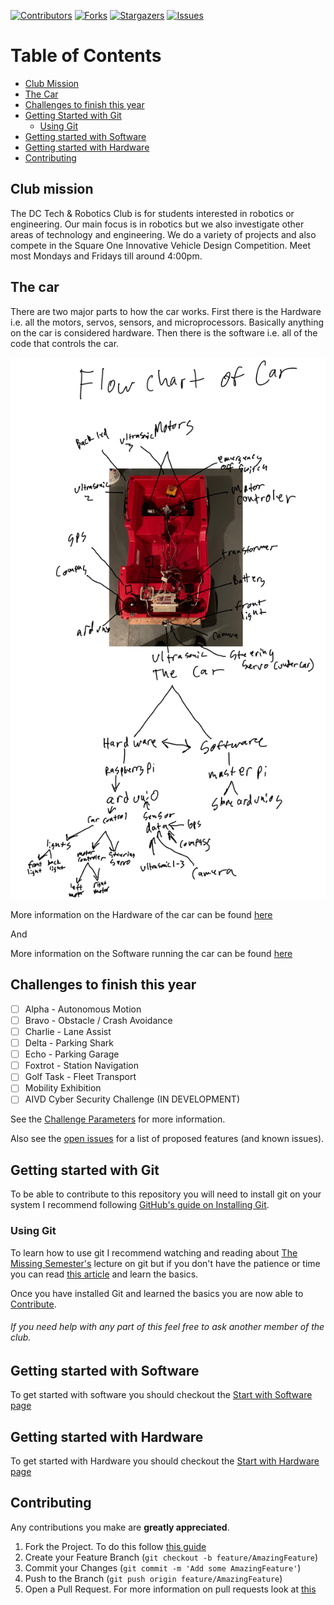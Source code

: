 <!-- README syntax guidelines -->
<!--
*** When linking if the word or phrase you are using as the first part of the link comes up more than once add the phrase and link to the bottom of the page otherwise just add the link inline
*** For the syntax of markdown you can look at https://www.markdownguide.org/basic-syntax
-->
<!-- PROJECT SHIELDS -->
<!--
-->
[![Contributors][contributors-shield]][contributors-url]
[![Forks][forks-shield]][forks-url]
[![Stargazers][stars-shield]][stars-url]
[![Issues][issues-shield]][issues-url]


<!-- PROJECT LOGO (need a logo first -->
<!--
<br />
<p align="center">
  <a href="https://github.com/N1H1L0/DCHS_Robotics">
    <img src="images/logo.png" alt="Logo" width="80" height="80">
  </a>

  <h3 align="center">DCHS_Robotics</h3>

  <p align="center">
    project_description
    <br />
    <a href="https://github.com/N1H1L0/DCHS_Robotics"><strong>Explore the docs »</strong></a>
    <br />
    <br />
    <a href="https://github.com/N1H1L0/DCHS_Robotics">View Demo</a>
    ·
    <a href="https://github.com/N1H1L0/DCHS_Robotics/issues">Report Bug</a>
    ·
    <a href="https://github.com/N1H1L0/DCHS_Robotics/issues">Request Feature</a>
  </p>
</p>
-->

# Table of Contents
* [Club Mission](#mission)
* [The Car](#car)
* [Challenges to finish this year](#challenge)
* [Getting Started with Git](#start)
  * [Using Git](#using_Git)
* [Getting started with Software](#start_software)
* [Getting started with Hardware](#start_hardware)
* [Contributing](#contributing)

<a name="mission"></a>
## Club mission
The DC Tech & Robotics Club is for students interested in robotics or engineering. Our main focus is in robotics but we also investigate other areas of technology and engineering. We do a variety of projects and also compete in the Square One Innovative Vehicle Design Competition. Meet most Mondays and Fridays till around 4:00pm.

<a name="car"></a>
## The car

There are two major parts to how the car works. First there is the Hardware i.e. all the motors, servos, sensors, and microprocessors. Basically anything on the car is considered hardware. Then there is the software i.e. all of the code that controls the car. 

<!-- flow chart of car -->

![Alt text](docs/Images/Img_2102.jpg?raw=true)

More information on the Hardware of the car can be found [here](docs/Hardware)

And

More information on the Software running the car can be found [here](docs/Software)

<a name="challenge"></a>
## Challenges to finish this year 

- [ ] Alpha - Autonomous Motion
- [ ] Bravo - Obstacle / Crash Avoidance 
- [ ] Charlie - Lane Assist
- [ ] Delta - Parking Shark
- [ ] Echo - Parking Garage
- [ ] Foxtrot - Station Navigation
- [ ] Golf Task - Fleet Transport
- [ ] Mobility Exhibition 
- [ ] AIVD Cyber Security Challenge (IN DEVELOPMENT)

See the [Challenge Parameters](docs/AVID_Parameters_2020-21.pdf) for more information.

Also see the [open issues](https://github.com/N1H1L0/DCHS_Robotics/issues) for a list of proposed features (and known issues).


<!-- GETTING STARTED split into with github with the hardware with programming -->
<a name="start"></a>
## Getting started with Git

To be able to contribute to this repository you will need to install git on your system I recommend following [GitHub's guide on Installing Git](https://github.com/git-guides/install-git).

<a name="using_git"></a>
### Using Git 

To learn how to use git I recommend watching and reading about [The Missing Semester's](https://missing.csail.mit.edu/2020/version-control/) lecture on git but if you don't have the patience or time you can read [this article](https://www.freecodecamp.org/news/learn-the-basics-of-git-in-under-10-minutes-da548267cc91/) and learn the basics.

Once you have installed Git and learned the basics you are now able to [Contribute](#contributing).

###### If you need help with any part of this feel free to ask another member of the club.

<a name="start_software"></a>
## Getting started with Software

To get started with software you should checkout the [Start with Software page](docs/Software/Start_with_Software.md)

<a name="start_hardware"></a>
## Getting started with Hardware

To get started with Hardware you should checkout the [Start with Hardware page](docs/Hardware/Start_with_Hardware.md)

<a name="contributing"></a>
## Contributing

Any contributions you make are **greatly appreciated**.

1. Fork the Project. To do this follow [this guide](https://docs.github.com/en/free-pro-team@latest/github/getting-started-with-github/fork-a-repo)
2. Create your Feature Branch (`git checkout -b feature/AmazingFeature`)
3. Commit your Changes (`git commit -m 'Add some AmazingFeature'`)
4. Push to the Branch (`git push origin feature/AmazingFeature`)
5. Open a Pull Request. For more information on pull requests look at [this](docs/info_on_pull_requests.md)



<!-- MARKDOWN LINKS & IMAGES -->
<!-- https://www.markdownguide.org/basic-syntax/#reference-style-links -->
[contributors-shield]: https://img.shields.io/github/contributors/N1H1L0/repo.svg?style=for-the-badge
[contributors-url]: https://github.com/N1H1L0/repo/graphs/contributors
[forks-shield]: https://img.shields.io/github/forks/N1H1L0/repo.svg?style=for-the-badge
[forks-url]: https://github.com/N1H1L0/repo/network/members
[stars-shield]: https://img.shields.io/github/stars/N1H1L0/repo.svg?style=for-the-badge
[stars-url]: https://github.com/N1H1L0/repo/stargazers
[issues-shield]: https://img.shields.io/github/issues/N1H1L0/repo.svg?style=for-the-badge
[issues-url]: https://github.com/N1H1L0/repo/issues
[Vim]: https://www.vim.org/download.php 
[Raspberry Pi]: https://www.raspberrypi.org
